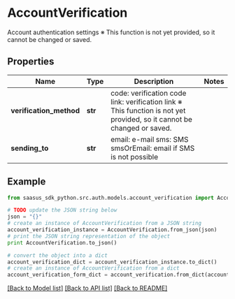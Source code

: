 # AccountVerification

Account authentication settings ※ This function is not yet provided, so it cannot be changed or saved. 

## Properties

Name | Type | Description | Notes
------------ | ------------- | ------------- | -------------
**verification_method** | **str** | code: verification code link: verification link ※ This function is not yet provided, so it cannot be changed or saved.  | 
**sending_to** | **str** | email: e-mail sms: SMS smsOrEmail: email if SMS is not possible  | 

## Example

```python
from saasus_sdk_python.src.auth.models.account_verification import AccountVerification

# TODO update the JSON string below
json = "{}"
# create an instance of AccountVerification from a JSON string
account_verification_instance = AccountVerification.from_json(json)
# print the JSON string representation of the object
print AccountVerification.to_json()

# convert the object into a dict
account_verification_dict = account_verification_instance.to_dict()
# create an instance of AccountVerification from a dict
account_verification_form_dict = account_verification.from_dict(account_verification_dict)
```
[[Back to Model list]](../README.md#documentation-for-models) [[Back to API list]](../README.md#documentation-for-api-endpoints) [[Back to README]](../README.md)


